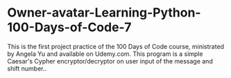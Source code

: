 # Owner-avatar-Learning-Python-100-Days-of-Code-7
This is the first project practice of the 100 Days of Code course, ministrated by Angela Yu and available on Udemy.com. This program is a simple Caesar's Cypher encryptor/decryptor on user input of the message and shift number..
